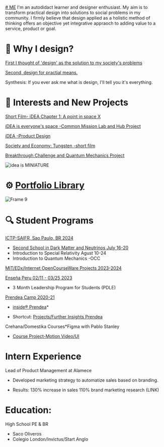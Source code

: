 
[# ME](me.md)
I'm an autodidact learner and designer enthusiast. My aim is to transform practical design into solutions to social problems in my community.
I firmly believe that design applied as a holistic method of thinking offers an objective yet integrative appraoch to adding value to a service, product or goal.

# 🎲 Why I design? 
[First I thought of 'design' as the solution to my society's problems](why-i-design-2.md)

[Second, design for practial means.](why-i-design-1.md)

Synthesis: 
If you ever ask me what is design, I'll tell you it's everything.

# 🚩 Interests and New Projects 

[Short Film- iDEA Chapter 1: A point in space X](https://youtu.be/I0_Pw8lIBWQ?si=RwrWKt8VS1R1w-Ij)

[iDEA is everyone's space -Common Mission Lab and Hub Project](https://coda.io/@mr-maclowelll/idea)

[iDEA -Product Design](https://www.behance.net/gallery/214132493/An-iDEA-product-design)

[Society and Economy: Tungsten -short film](https://docs.google.com/document/d/1hAdoAENF4OfJOwzpbgxsPTkBGXqGXUjtssEn6eicpUk/edit?usp=sharing)

[Breakthrough Challenge and Quantum Mechanics Project](https://drive.google.com/drive/folders/15WUvs2NXDPKtKIxn0zOBRT2W5aGzXHvo?usp=sharing)

![idea is MINIATURE](https://github.com/user-attachments/assets/451edd2d-de62-4f24-b018-08798a23b2ea)

# ⚙️ [Portfolio Library](portfolio.md)

![Frame 9](https://github.com/user-attachments/assets/f1c32270-485b-4368-a5b4-a571b2124f5b)

# 🔍 Student Programs 

[ICTP-SAIFR, Sao Paulo, BR 2024](https://www.ictp-saifr.org/)
- [Second School in Dark Matter and Neutrinos
  July 16-20](https://outreach.ictp-saifr.org/cursodeinverno/)
- Introduction to Special Relativity Agust 10-24
- Introduction to Quantum Mechanics -OCC

[MIT/EDx/Internet OpenCourseWare Projects 2023-2024](portfolio.md) 

[Enseña Peru 02/11 - 03/25 2023](https://www.linkedin.com/company/ensenaperu/) 
- 3 Month Leadership Program for Students (PDLE)

[Prendea Camp 2020-21](https://www.linkedin.com/company/prendea/)

- [inside® Prendea](inside.md)*

- Shortcut: [Projects/Further Insights Prendea](https://coda.io/d/_d-Vdeeqs7KN/Prendea-and-Internet-2020-2022_su2Splh)

Crehana/Domestika Courses*Figma with Pablo Stanley 
  - [Course Project-Motion Video/UI ](https://www.figma.com/design/4VWlH8KUXTG2KptctJE8Ry/VIDEO-Cx.-New?node-id=0-1&t=Ei434pnzYf5D1qaJ-1) 

# Intern Experience
  
Lead of Product Management at Alamece
- Developed marketing strategy to automatize sales
  based on branding.

- Results:
  130% increase in sales
  110% brand marketing research (LINK)
  
# Education: 
High School PE & BR 
- Saco Oliveros 
- Colegio London/Invictus/Start Anglo



